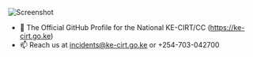 ![Screenshot](https://ke-cirt.go.ke/wp-content/uploads/2020/11/CA-LOGO-01-2048x804.png)
- 👋 The Official GitHub Profile for the National KE-CIRT/CC (https://ke-cirt.go.ke)
- 📫 Reach us at incidents@ke-cirt.go.ke or +254-703-042700

<!---
kecirt/kecirt is a ✨ special ✨ repository because its `README.md` (this file) appears on your GitHub profile.
You can click the Preview link to take a look at your changes.
--->
